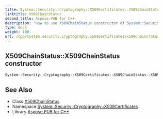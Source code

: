 ```yaml
---
title: System::Security::Cryptography::X509Certificates::X509ChainStatus::X509ChainStatus constructor
linktitle: X509ChainStatus
second_title: Aspose.PUB for C++
description: 'How to use X509ChainStatus constructor of System::Security::Cryptography::X509Certificates::X509ChainStatus class in C++.'
type: docs
weight: 100
url: /cpp/system.security.cryptography.x509certificates/x509chainstatus/x509chainstatus/
---
```

## X509ChainStatus::X509ChainStatus constructor




```cpp
System::Security::Cryptography::X509Certificates::X509ChainStatus::X509ChainStatus()
```

## See Also

* Class [X509ChainStatus](../)
* Namespace [System::Security::Cryptography::X509Certificates](../../)
* Library [Aspose.PUB for C++](../../../)
